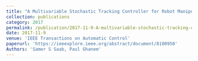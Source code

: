 ```yaml
---
title: "A Multivariable Stochastic Tracking Controller for Robot Manipulators Without Joint Velocities"
collection: publications
category: 2017
permalink: /publication/2017-11-9-A-multivariable-stochastic-tracking-controller-for-robot-manipulators-without-joint-velocities
date: 2017-11-9
venue: 'IEEE Transactions on Automatic Control'
paperurl: 'https://ieeexplore.ieee.org/abstract/document/8100950'
Authors: 'Samer S Saab, Paul Ghanem'
---
```


